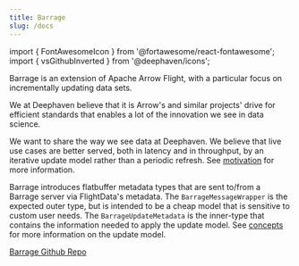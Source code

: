 ```yaml
---
title: Barrage
slug: /docs
---
```


<!---
  Copyright 2020 Deephaven Data Labs

  Licensed under the Apache License, Version 2.0 (the "License");
  you may not use this file except in compliance with the License.
  You may obtain a copy of the License at

    http://www.apache.org/licenses/LICENSE-2.0

  Unless required by applicable law or agreed to in writing, software
  distributed under the License is distributed on an "AS IS" BASIS,
  WITHOUT WARRANTIES OR CONDITIONS OF ANY KIND, either express or implied.
  See the License for the specific language governing permissions and
  limitations under the License.
-->

import { FontAwesomeIcon } from '@fortawesome/react-fontawesome';
import { vsGithubInverted } from '@deephaven/icons';

<div className="comment-title">

Barrage is an extension of Apache Arrow Flight, with a particular focus on incrementally updating data sets.

</div>

We at Deephaven believe that it is Arrow's and similar projects' drive
for efficient standards that enables a lot of the innovation we see in
data science.

We want to share the way we see data at Deephaven.  We believe that live use cases are better served, both in 
latency and in throughput, by an iterative update model rather than a periodic refresh. See [motivation](motivation.md)
for more information.

Barrage introduces flatbuffer metadata types that are sent to/from a Barrage server via FlightData's metadata. The 
`BarrageMessageWrapper` is the expected outer type, but is intended to be a cheap model that is sensitive to custom
user needs. The `BarrageUpdateMetadata` is the inner-type that contains the information
needed to apply the update model. See [concepts](./concepts.md) for more information on the update model.

<a className="button button--success" href="https://github.com/deephaven/barrage"><FontAwesomeIcon icon={vsGithubInverted} /> Barrage Github Repo</a>
